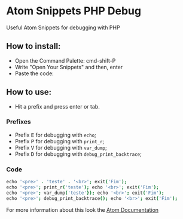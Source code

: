 # Atom Snippets PHP Debug
Useful Atom Snippets for debugging with PHP

## How to install:

- Open the Command Palette: cmd-shift-P
- Write "Open Your Snippets" and then, enter
- Paste the code:

## How to use:

- Hit a prefix and press enter or tab.

### Prefixes

- Prefix <kbd>E</kbd> for debugging with ```echo```;
- Prefix <kbd>P</kbd> for debugging with ```print_r```;
- Prefix <kbd>V</kbd> for debugging with ```var_dump```;
- Prefix <kbd>D</kbd> for debugging with ```debug_print_backtrace```;

### Code

```coffee
echo '<pre>' . 'teste' . '<br>'; exit('Fim');
echo '<pre>'; print_r('teste'); echo '<br>'; exit('Fim');
echo '<pre>'; var_dump('teste'}); echo '<br>'; exit('Fim');
echo '<pre>'; debug_print_backtrace(); echo '<br>'; exit('Fim');
```

For more information about this look the [Atom Documentation](https://atom.io/docs/latest/using-atom-snippets)
